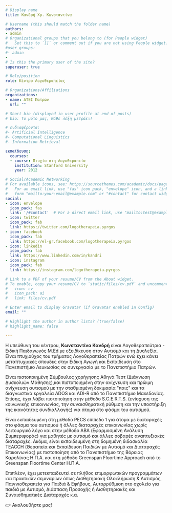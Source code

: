 ```yaml
---
# Display name
title: Κανδρή Χρ. Κωνσταντίνα

# Username (this should match the folder name)
authors:
- admin
# Organizational groups that you belong to (for People widget)
#   Set this to `[]` or comment out if you are not using People widget.
#user_groups:
#- admin
- 
# Is this the primary user of the site?
superuser: true

# Role/position
role: Κέντρο Λογοθεραπείας 

# Organizations/Affiliations
organizations:
- name: ΑΤΕΙ Πατρών
  url: ""

# Short bio (displayed in user profile at end of posts)
# bio: Το μότο μας, Κάθε λέξη μετράει!

# ενδιαφέροντα:
#- Artificial Intelligence
#- Computational Linguistics
#- Information Retrieval

εκπαίδευση:
  courses:
  - course: Πτυχίο στη Λογοθεραπεία
    institution: Stanford University
    year: 2012

# Social/Academic Networking
# For available icons, see: https://sourcethemes.com/academic/docs/page-builder/#icons
#   For an email link, use "fas" icon pack, "envelope" icon, and a link in the
#   form "mailto:your-email@example.com" or "#contact" for contact widget.
social:
- icon: envelope
  icon_pack: fas
  link: '/#contact'  # For a direct email link, use "mailto:test@example.org".
- icon: twitter
  icon_pack: fab
  link: https://twitter.com/logotherapeia.pyrgos
- icon: facebook
  icon_pack: fab
  link: https://el-gr.facebook.com/logotherapeia.pyrgos
- icon: linkedin
  icon_pack: fab
  link: https://www.linkedin.com/in/kandri
- icon: instagram
  icon_pack: fab
  link: https://instagram.com/logotherapeia.pyrgos

# Link to a PDF of your resume/CV from the About widget.
# To enable, copy your resume/CV to `static/files/cv.pdf` and uncomment the lines below.
# - icon: cv
#   icon_pack: ai
#   link: files/cv.pdf

# Enter email to display Gravatar (if Gravatar enabled in Config)
email: ""

# Highlight the author in author lists? (true/false)
# highlight_name: false

---
```

Η υπεύθυνη του κέντρου, **Κωνσταντίνα Κανδρή** είναι Λογοθεραπεύτρια - Ειδική Παιδαγωγός M.Ed.με εξειδίκευση στον Αυτισμό και τη Δυσλεξία. Είναι πτυχιούχος του τμήματος Λογοθεραπείας Πατρών ενώ έχει κάνει μεταπτυχιακές σπουδές στην Ειδική Αγωγή και Εκπαίδευση στο Πανεπιστήμιο Λευκωσίας σε συνεργασία με το Πανεπιστήμιο Πατρών.

 Είναι πιστοποιημένη Σύμβουλος χορήγησης Αθηνά Τεστ (Διάγνωση Δυσκολιών Μάθησης),και πιστοποιημένη στην ανίχνευση και πρώιμη ανίχνευση αυτισμού με την σταθμισμένη δοκιμασία "παις" και τα διαγνωστικά εργαλεία ADOS και ADI-R από το Πανεπιστήμιο Μακεδονίας. Επίσης, έχει λάβει πιστοποίηση στην μέθοδο S.C.E.R.T.S. (ενίσχυση της κοινωνικής επικοινωνίας, την συναισθηματική ρύθμιση και την υποστήριξη της ικανότητας συνδιαλλαγής) για άτομα στο φάσμα του αυτισμού. 

Είναι εκπαιδευμένη στη μέθοδο PECS επίπεδο 1 για άτομα με διαταραχές στο φάσμα του αυτισμού ή άλλες διαταραχές επικοινωνίας χωρίς λειτουργικό λόγο και στην μέθοδο ABA (Εφαρμοσμένη Ανάλυση Συμπεριφοράς) για μαθητές με αυτισμό και άλλες σοβαρές αναπτυξιακές διαταραχές. Ακόμα, είναι εκπαιδευμένη στη δομημένη διδασκαλία TEACCH (Θεραπεία και Εκπαίδευση Παιδιών με Αυτισμό και Διαταραχές Επικοινωνίας) με πιστοποίηση από το Πανεπιστήμιο της Βόρειας Καρολίνας Η.Π.Α. και στη μέθοδο Greenspan Floortime Approach από το Greenspan Floortime Center Η.Π.Α. 

 Επιπλέον, έχει μετεκπαιδευτεί σε πλήθος επιμορφωτικών προγραμμάτων και πρακτικών σεμιναρίων όπως Αισθητηριακή Ολοκλήρωση & Αυτισμός, Παιγνιοθεραπεία για Παιδιά & Εφήβους, Αυτορρύθμιση στο σχολείο για παιδιά με Αυτισμό, Διάσπαση Προσοχής ή Αισθητηριακές και Συναισθηματικές Διαταραχές κ.α.

👉 Ακολουθήστε μας!